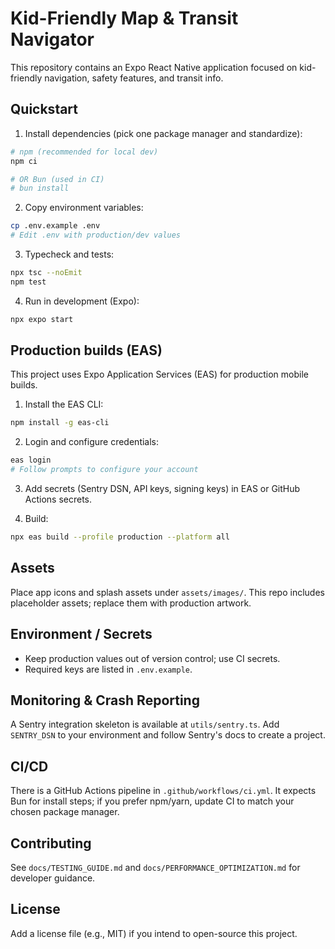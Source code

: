 # Kid-Friendly Map & Transit Navigator

This repository contains an Expo React Native application focused on kid-friendly navigation, safety features, and transit info.

Quickstart
---------
1. Install dependencies (pick one package manager and standardize):

```bash
# npm (recommended for local dev)
npm ci

# OR Bun (used in CI)
# bun install
```

2. Copy environment variables:

```bash
cp .env.example .env
# Edit .env with production/dev values
```

3. Typecheck and tests:

```bash
npx tsc --noEmit
npm test
```

4. Run in development (Expo):

```bash
npx expo start
```

Production builds (EAS)
----------------------
This project uses Expo Application Services (EAS) for production mobile builds.

1. Install the EAS CLI:

```bash
npm install -g eas-cli
```

2. Login and configure credentials:

```bash
eas login
# Follow prompts to configure your account
```

3. Add secrets (Sentry DSN, API keys, signing keys) in EAS or GitHub Actions secrets.

4. Build:

```bash
npx eas build --profile production --platform all
```

Assets
------
Place app icons and splash assets under `assets/images/`.
This repo includes placeholder assets; replace them with production artwork.

Environment / Secrets
---------------------
- Keep production values out of version control; use CI secrets.
- Required keys are listed in `.env.example`.

Monitoring & Crash Reporting
---------------------------
A Sentry integration skeleton is available at `utils/sentry.ts`. Add `SENTRY_DSN` to your environment and follow Sentry's docs to create a project.

CI/CD
-----
There is a GitHub Actions pipeline in `.github/workflows/ci.yml`. It expects Bun for install steps; if you prefer npm/yarn, update CI to match your chosen package manager.

Contributing
------------
See `docs/TESTING_GUIDE.md` and `docs/PERFORMANCE_OPTIMIZATION.md` for developer guidance.

License
-------
Add a license file (e.g., MIT) if you intend to open-source this project.
